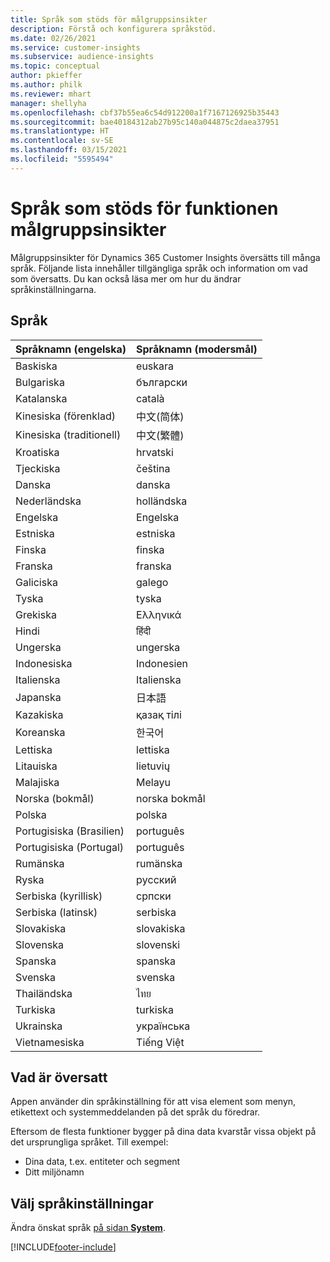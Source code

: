 ```yaml
---
title: Språk som stöds för målgruppsinsikter
description: Förstå och konfigurera språkstöd.
ms.date: 02/26/2021
ms.service: customer-insights
ms.subservice: audience-insights
ms.topic: conceptual
author: pkieffer
ms.author: philk
ms.reviewer: mhart
manager: shellyha
ms.openlocfilehash: cbf37b55ea6c54d912200a1f7167126925b35443
ms.sourcegitcommit: bae40184312ab27b95c140a044875c2daea37951
ms.translationtype: HT
ms.contentlocale: sv-SE
ms.lasthandoff: 03/15/2021
ms.locfileid: "5595494"
---
```

# <a name="supported-languages-for-audience-insights-capability"></a>Språk som stöds för funktionen målgruppsinsikter

Målgruppsinsikter för Dynamics 365 Customer Insights översätts till många språk. Följande lista innehåller tillgängliga språk och information om vad som översatts. Du kan också läsa mer om hur du ändrar språkinställningarna. 

## <a name="languages"></a>Språk

| Språknamn (engelska)|  Språknamn (modersmål) |
| ------------- | ------------- |
| Baskiska | euskara |
| Bulgariska | български |
| Katalanska | català |
| Kinesiska (förenklad) | 中文(简体) |
| Kinesiska (traditionell) | 中文(繁體) |
| Kroatiska | hrvatski |
| Tjeckiska | čeština |
| Danska | danska |
| Nederländska | holländska |
| Engelska | Engelska |
| Estniska | estniska |
| Finska | finska |
| Franska | franska |
| Galiciska | galego |
| Tyska | tyska |
| Grekiska | Ελληνικά |
| Hindi | हिंदी |
| Ungerska | ungerska |
| Indonesiska | Indonesien |
| Italienska | Italienska |
| Japanska | 日本語 |
| Kazakiska | қазақ тілі |
| Koreanska | 한국어 |
| Lettiska | lettiska |
| Litauiska | lietuvių |
| Malajiska | Melayu |
| Norska (bokmål) | norska bokmål |
| Polska | polska |
| Portugisiska (Brasilien) | português |
| Portugisiska (Portugal) | português |
| Rumänska | rumänska |
| Ryska | pусский |
| Serbiska (kyrillisk) | српски |
| Serbiska (latinsk) | serbiska |
| Slovakiska | slovakiska |
| Slovenska | slovenski |
| Spanska | spanska |
| Svenska | svenska |
| Thailändska | ไทย |
| Turkiska | turkiska |
| Ukrainska | українська |
| Vietnamesiska | Tiếng Việt |

## <a name="whats-translated"></a>Vad är översatt

Appen använder din språkinställning för att visa element som menyn, etikettext och systemmeddelanden på det språk du föredrar.

Eftersom de flesta funktioner bygger på dina data kvarstår vissa objekt på det ursprungliga språket. Till exempel:

- Dina data, t.ex. entiteter och segment
- Ditt miljönamn

## <a name="choose-your-language-settings"></a>Välj språkinställningar  

Ändra önskat språk [på sidan **System**](system.md).


[!INCLUDE[footer-include](../includes/footer-banner.md)]